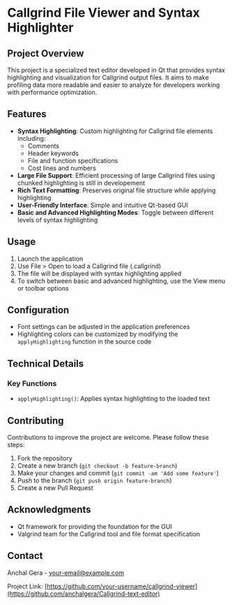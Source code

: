 # Callgrind File Viewer and Syntax Highlighter

## Project Overview

This project is a specialized text editor developed in Qt that provides syntax highlighting and visualization for Callgrind output files. It aims to make profiling data more readable and easier to analyze for developers working with performance optimization.

## Features

- **Syntax Highlighting**: Custom highlighting for Callgrind file elements including:
  - Comments
  - Header keywords
  - File and function specifications
  - Cost lines and numbers
- **Large File Support**: Efficient processing of large Callgrind files using chunked highlighting is still in developement
- **Rich Text Formatting**: Preserves original file structure while applying highlighting
- **User-Friendly Interface**: Simple and intuitive Qt-based GUI
- **Basic and Advanced Highlighting Modes**: Toggle between different levels of syntax highlighting

## Usage

1. Launch the application
2. Use File > Open to load a Callgrind file (.callgrind)
3. The file will be displayed with syntax highlighting applied
4. To switch between basic and advanced highlighting, use the View menu or toolbar options

## Configuration

- Font settings can be adjusted in the application preferences
- Highlighting colors can be customized by modifying the `applyHighlighting` function in the source code

## Technical Details

### Key Functions

- `applyHighlighting()`: Applies syntax highlighting to the loaded text

## Contributing

Contributions to improve the project are welcome. Please follow these steps:

1. Fork the repository
2. Create a new branch (`git checkout -b feature-branch`)
3. Make your changes and commit (`git commit -am 'Add some feature'`)
4. Push to the branch (`git push origin feature-branch`)
5. Create a new Pull Request

## Acknowledgments

- Qt framework for providing the foundation for the GUI
- Valgrind team for the Callgrind tool and file format specification

## Contact

Anchal Gera - [your-email@example.com](mailto:anchalgupta.chp@gmail.com)

Project Link: [https://github.com/your-username/callgrind-viewer](https://github.com/anchalgera/Callgrind-text-editor)

